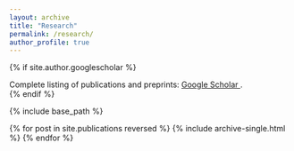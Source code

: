 ```yaml
---
layout: archive
title: "Research"
permalink: /research/
author_profile: true
---
```


{% if site.author.googlescholar %}
  <div class="wordwrap">Complete listing of publications and preprints: <a href="{{site.author.googlescholar}}"> Google Scholar </a>.</div>
{% endif %}

{% include base_path %}

{% for post in site.publications reversed %}
  {% include archive-single.html %}
{% endfor %}
